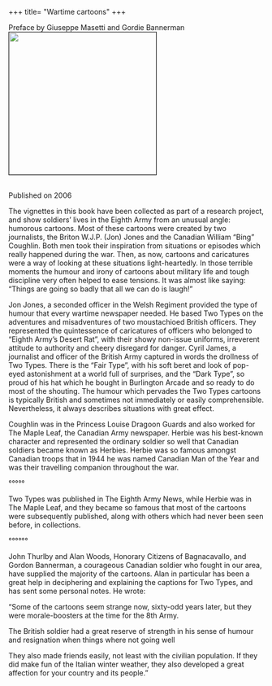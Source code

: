 +++
title= "Wartime cartoons"
+++

Preface by Giuseppe Masetti and Gordie Bannerman
<br>
<img src="/images/files/wartimecartoons.jpg" border="1" bordercolor="black" width="290" height="280"> 

<br>
Published on 2006

The vignettes in this book have been collected as part of a research project, and show soldiers’ lives in the Eighth Army from an unusual angle: humorous cartoons. Most of these cartoons were created by two journalists, the Briton W.J.P. (Jon) Jones and the Canadian William “Bing” Coughlin. Both men took their inspiration from situations or episodes which really happened during the war. Then, as now, cartoons and caricatures were a way of looking at these situations light-heartedly. In those terrible moments the humour and irony of cartoons about military life and tough discipline very often helped to ease tensions. It was almost like saying: “Things are going so badly that all we can do is laugh!”

Jon Jones, a seconded officer in the Welsh Regiment provided the type of humour that every wartime newspaper needed. He based Two Types on the adventures and misadventures of two moustachioed British officers. They represented the quintessence of caricatures of officers who belonged to “Eighth Army’s Desert Rat”, with their showy non-issue uniforms, irreverent attitude to authority and cheery disregard for danger.
Cyril James, a journalist and officer of the British Army captured in words the drollness of Two Types. There is the “Fair Type”, with his soft beret and look of pop-eyed astonishment at a world full of surprises, and the “Dark Type”, so proud of his hat which he bought in Burlington Arcade and so ready to do most of the shouting. The humour which pervades the Two Types cartoons is typically British and sometimes not immediately or easily comprehensible. Nevertheless, it always describes situations with great effect.

Coughlin was in the Princess Louise Dragoon Guards and also worked for The Maple Leaf, the Canadian Army newspaper. Herbie was his best-known character and represented the ordinary soldier so well that Canadian soldiers became known as Herbies. Herbie was so famous amongst Canadian troops that in 1944 he was named Canadian Man of the Year and was their travelling companion throughout the war.

°°°°°

Two Types was published in The Eighth Army News, while Herbie was in The Maple Leaf, and they became so famous that most of the cartoons were subsequently published, along with others which had never been seen before, in collections.

°°°°°°

John Thurlby and Alan Woods, Honorary Citizens of Bagnacavallo, and Gordon Bannerman, a courageous Canadian soldier who fought in our area, have supplied the majority of the cartoons. Alan in particular has been a great help in deciphering and explaining the captions for Two Types, and has sent some personal notes. 
He wrote:

“Some of the cartoons seem strange now, sixty-odd years later, but they were morale-boosters at the time for the 8th Army.

The British soldier had a great reserve of strength in his sense of humour and resignation when things where not going well

They also made friends easily, not least with the civilian population. If they did make fun of the Italian winter weather, they also developed a great affection for your country and its people.” 
